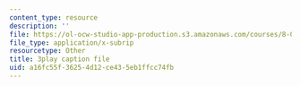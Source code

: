 ```yaml
---
content_type: resource
description: ''
file: https://ol-ocw-studio-app-production.s3.amazonaws.com/courses/8-06-quantum-physics-iii-spring-2018/a16fc55f36254d12ce435eb1ffcc74fb_BTru_P0ruYQ.srt
file_type: application/x-subrip
resourcetype: Other
title: 3play caption file
uid: a16fc55f-3625-4d12-ce43-5eb1ffcc74fb
---
```


